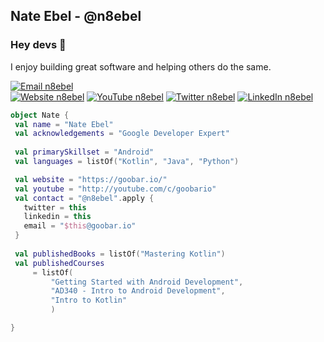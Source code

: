 ## Nate Ebel - @n8ebel
### Hey devs 👋

I enjoy building great software and helping others do the same.

[![Email n8ebel](https://img.shields.io/badge/Email-n8ebel@goobar.io-red?style=for-the-badge)](mailto:n8ebel@goobar.io)
<br>
[![Website n8ebel](https://img.shields.io/badge/Website-@Goobar.IO-yellow?style=for-the-badge)](https://goobar.io/)
[![YouTube n8ebel](https://img.shields.io/badge/YouTube-@Goobar.IO-red?style=for-the-badge)](https://www.youtube.com/c/goobario?sub_confirmation=1)
[![Twitter n8ebel](https://img.shields.io/badge/Twitter-@n8ebel-9cf?style=for-the-badge)](https://twitter.com/n8ebel)
[![LinkedIn n8ebel](https://img.shields.io/badge/LinkedIn-@n8ebel-blue?style=for-the-badge)](https://www.linkedin.com/in/n8ebel/)


```kotlin
object Nate {
 val name = "Nate Ebel"
 val acknowledgements = "Google Developer Expert"
 
 val primarySkillset = "Android"
 val languages = listOf("Kotlin", "Java", "Python")

 val website = "https://goobar.io/"
 val youtube = "http://youtube.com/c/goobario"
 val contact = "@n8ebel".apply {
   twitter = this
   linkedin = this
   email = "$this@goobar.io"
 }
 
 val publishedBooks = listOf("Mastering Kotlin")
 val publishedCourses 
     = listOf(
         "Getting Started with Android Development", 
         "AD340 - Intro to Android Development",
         "Intro to Kotlin"
         )

}
```
